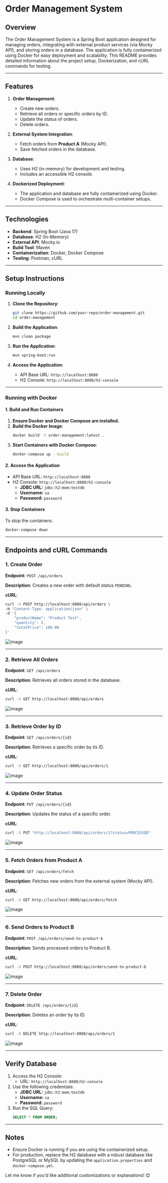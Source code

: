 # **Order Management System**

## **Overview**

The Order Management System is a Spring Boot application designed for managing orders, integrating with external product services (via Mocky API), and storing orders in a database. The application is fully containerized using Docker for easy deployment and scalability. This README provides detailed information about the project setup, Dockerization, and cURL commands for testing.

---

## **Features**

1. **Order Management**:
   - Create new orders.
   - Retrieve all orders or specific orders by ID.
   - Update the status of orders.
   - Delete orders.

2. **External System Integration**:
   - Fetch orders from **Product A** (Mocky API).
   - Save fetched orders in the database.

3. **Database**:
   - Uses H2 (in-memory) for development and testing.
   - Includes an accessible H2 console.

4. **Dockerized Deployment**:
   - The application and database are fully containerized using Docker.
   - Docker Compose is used to orchestrate multi-container setups.

---

## **Technologies**

- **Backend**: Spring Boot (Java 17)
- **Database**: H2 (In-Memory)
- **External API**: Mocky.io
- **Build Tool**: Maven
- **Containerization**: Docker, Docker Compose
- **Testing**: Postman, cURL

---

## **Setup Instructions**

### **Running Locally**
1. **Clone the Repository**:
   ```bash
   git clone https://github.com/your-repo/order-management.git
   cd order-management
   ```

2. **Build the Application**:
   ```bash
   mvn clean package
   ```

3. **Run the Application**:
   ```bash
   mvn spring-boot:run
   ```

4. **Access the Application**:
   - API Base URL: `http://localhost:8080`
   - H2 Console: `http://localhost:8080/h2-console`

---

### **Running with Docker**

#### **1. Build and Run Containers**
1. **Ensure Docker and Docker Compose are installed.**
2. **Build the Docker Image**:
   ```bash
   docker build -t order-management:latest .
   ```
3. **Start Containers with Docker Compose**:
   ```bash
   docker-compose up --build
   ```

#### **2. Access the Application**
- API Base URL: `http://localhost:8080`
- H2 Console: `http://localhost:8080/h2-console`
  - **JDBC URL:** `jdbc:h2:mem:testdb`
  - **Username:** `sa`
  - **Password:** `password`

#### **3. Stop Containers**
To stop the containers:
```bash
docker-compose down
```

---

## **Endpoints and cURL Commands**

### **1. Create Order**

**Endpoint**: `POST /api/orders`

**Description**: Creates a new order with default status `PENDING`.

**cURL**:
```bash
curl -X POST http://localhost:8080/api/orders \
-H "Content-Type: application/json" \
-d '{
    "productName": "Product Test",
    "quantity": 5,
    "totalPrice": 100.00
}'
```
![image](https://github.com/user-attachments/assets/8ade1e52-e0ff-4627-ae74-e60637d1e7ae)

---

### **2. Retrieve All Orders**

**Endpoint**: `GET /api/orders`

**Description**: Retrieves all orders stored in the database.

**cURL**:
```bash
curl -X GET http://localhost:8080/api/orders
```
![image](https://github.com/user-attachments/assets/d7b4dd4c-1f7b-4d8b-9685-aeec2c5fe228)

---

### **3. Retrieve Order by ID**

**Endpoint**: `GET /api/orders/{id}`

**Description**: Retrieves a specific order by its ID.

**cURL**:
```bash
curl -X GET http://localhost:8080/api/orders/1
```
![image](https://github.com/user-attachments/assets/26e9e2ab-f785-4fc1-b16f-0846dc475b29)

---

### **4. Update Order Status**

**Endpoint**: `PUT /api/orders/{id}`

**Description**: Updates the status of a specific order.

**cURL**:
```bash
curl -X PUT "http://localhost:8080/api/orders/1?status=PROCESSED"
```
![image](https://github.com/user-attachments/assets/b990c871-415c-4fa4-9c1d-19aec4881ad4)

---

### **5. Fetch Orders from Product A**

**Endpoint**: `GET /api/orders/fetch`

**Description**: Fetches new orders from the external system (Mocky API).

**cURL**:
```bash
curl -X GET http://localhost:8080/api/orders/fetch
```
![image](https://github.com/user-attachments/assets/552e0216-e634-4ae0-85bc-23c87c0e31a4)

---

### **6. Send Orders to Product B**

**Endpoint**: `POST /api/orders/send-to-product-b`

**Description**: Sends processed orders to Product B.

**cURL**:
```bash
curl -X POST http://localhost:8080/api/orders/send-to-product-b
```
![image](https://github.com/user-attachments/assets/9256bc0c-2f96-4065-96bf-2d76c8ac18a0)

---

### **7. Delete Order**

**Endpoint**: `DELETE /api/orders/{id}`

**Description**: Deletes an order by its ID.

**cURL**:
```bash
curl -X DELETE http://localhost:8080/api/orders/1
```
![image](https://github.com/user-attachments/assets/85635998-cce2-4549-adb8-181393ea9449)

---

## **Verify Database**

1. Access the H2 Console:
   - URL: `http://localhost:8080/h2-console`
2. Use the following credentials:
   - **JDBC URL:** `jdbc:h2:mem:testdb`
   - **Username:** `sa`
   - **Password:** `password`
3. Run the SQL Query:
   ```sql
   SELECT * FROM ORDER;
   ```

---

## **Notes**

- Ensure Docker is running if you are using the containerized setup.
- For production, replace the H2 database with a robust database like PostgreSQL or MySQL by updating the `application.properties` and `docker-compose.yml`.

Let me know if you'd like additional customizations or explanations! 😊
